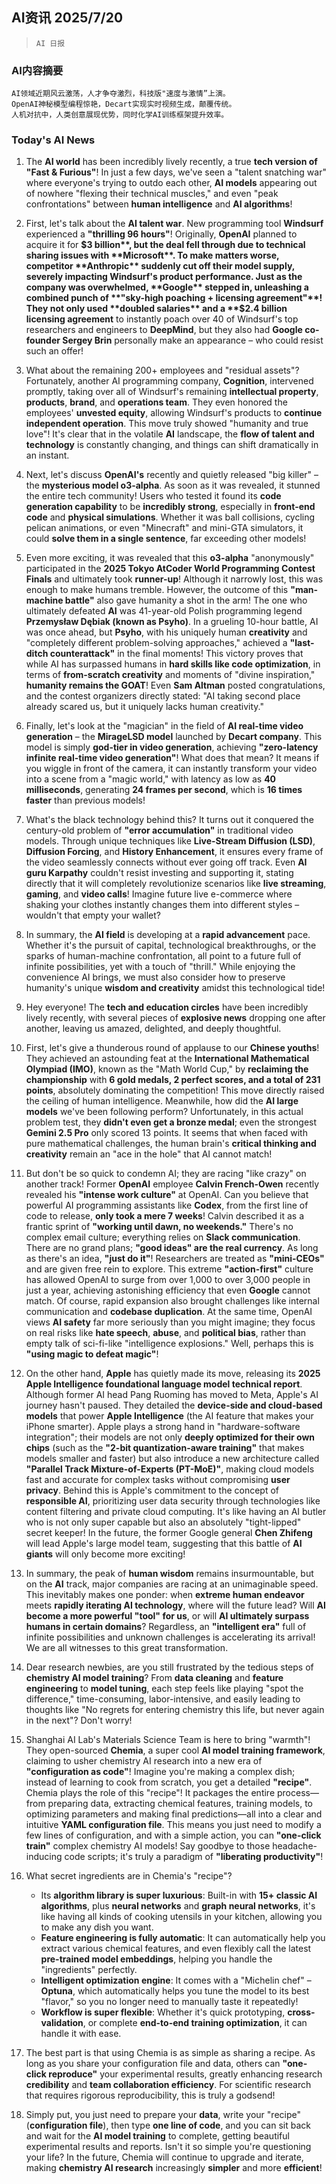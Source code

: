 ## AI资讯 2025/7/20

>  `AI 日报` 



### **AI内容摘要**

```
AI领域近期风云激荡，人才争夺激烈，科技版"速度与激情”上演。
OpenAI神秘模型编程惊艳，Decart实现实时视频生成，颠覆传统。
人机对抗中，人类创意展现优势，同时化学AI训练框架提升效率。
```



### **Today's AI News**

1.  The **AI world** has been incredibly lively recently, a true **tech version of "Fast & Furious"**! In just a few days, we've seen a "talent snatching war" where everyone's trying to outdo each other, **AI models** appearing out of nowhere "flexing their technical muscles," and even "peak confrontations" between **human intelligence** and **AI algorithms**!

2.  First, let's talk about the **AI talent war**. New programming tool **Windsurf** experienced a **"thrilling 96 hours"**! Originally, **OpenAI** planned to acquire it for **$3 billion**, but the deal fell through due to technical sharing issues with **Microsoft**. To make matters worse, competitor **Anthropic** suddenly cut off their model supply, severely impacting Windsurf's product performance. Just as the company was overwhelmed, **Google** stepped in, unleashing a combined punch of **"sky-high poaching + licensing agreement"**! They not only used **doubled salaries** and a **$2.4 billion licensing agreement** to instantly poach over 40 of Windsurf's top researchers and engineers to **DeepMind**, but they also had **Google co-founder Sergey Brin** personally make an appearance – who could resist such an offer!

3.  What about the remaining 200+ employees and "residual assets"? Fortunately, another AI programming company, **Cognition**, intervened promptly, taking over all of Windsurf's remaining **intellectual property**, **products**, **brand**, and **operations team**. They even honored the employees' **unvested equity**, allowing Windsurf's products to **continue independent operation**. This move truly showed "humanity and true love"! It's clear that in the volatile **AI** landscape, the **flow of talent and technology** is constantly changing, and things can shift dramatically in an instant.

4.  Next, let's discuss **OpenAI's** recently and quietly released "big killer" – the **mysterious model o3-alpha**. As soon as it was revealed, it stunned the entire tech community! Users who tested it found its **code generation capability** to be **incredibly strong**, especially in **front-end code** and **physical simulations**. Whether it was ball collisions, cycling pelican animations, or even "Minecraft" and mini-GTA simulators, it could **solve them in a single sentence**, far exceeding other models!

5.  Even more exciting, it was revealed that this **o3-alpha** "anonymously" participated in the **2025 Tokyo AtCoder World Programming Contest Finals** and ultimately took **runner-up**! Although it narrowly lost, this was enough to make humans tremble. However, the outcome of this **"man-machine battle"** also gave humanity a shot in the arm! The one who ultimately defeated **AI** was 41-year-old Polish programming legend **Przemysław Dębiak (known as Psyho)**. In a grueling 10-hour battle, AI was once ahead, but **Psyho**, with his uniquely human **creativity** and "completely different problem-solving approaches," achieved a **"last-ditch counterattack"** in the final moments! This victory proves that while AI has surpassed humans in **hard skills like code optimization**, in terms of **from-scratch creativity** and moments of "divine inspiration," **humanity remains the GOAT**! Even **Sam Altman** posted congratulations, and the contest organizers directly stated: "AI taking second place already scared us, but it uniquely lacks human creativity."

6.  Finally, let's look at the "magician" in the field of **AI real-time video generation** – the **MirageLSD model** launched by **Decart company**. This model is simply **god-tier in video generation**, achieving **"zero-latency infinite real-time video generation"**! What does that mean? It means if you wiggle in front of the camera, it can instantly transform your video into a scene from a "magic world," with latency as low as **40 milliseconds**, generating **24 frames per second**, which is **16 times faster** than previous models!

7.  What's the black technology behind this? It turns out it conquered the century-old problem of **"error accumulation"** in traditional video models. Through unique techniques like **Live-Stream Diffusion (LSD)**, **Diffusion Forcing**, and **History Enhancement**, it ensures every frame of the video seamlessly connects without ever going off track. Even **AI guru Karpathy** couldn't resist investing and supporting it, stating directly that it will completely revolutionize scenarios like **live streaming**, **gaming**, and **video calls**! Imagine future live e-commerce where shaking your clothes instantly changes them into different styles – wouldn't that empty your wallet?

8.  In summary, the **AI field** is developing at a **rapid advancement** pace. Whether it's the pursuit of capital, technological breakthroughs, or the sparks of human-machine confrontation, all point to a future full of infinite possibilities, yet with a touch of "thrill." While enjoying the convenience AI brings, we must also consider how to preserve humanity's unique **wisdom and creativity** amidst this technological tide!

9.  Hey everyone! The **tech and education circles** have been incredibly lively recently, with several pieces of **explosive news** dropping one after another, leaving us amazed, delighted, and deeply thoughtful.

10. First, let's give a thunderous round of applause to our **Chinese youths**! They achieved an astounding feat at the **International Mathematical Olympiad (IMO)**, known as the "Math World Cup," by **reclaiming the championship** with **6 gold medals, 2 perfect scores, and a total of 231 points**, absolutely dominating the competition! This move directly raised the ceiling of human intelligence. Meanwhile, how did the **AI large models** we've been following perform? Unfortunately, in this actual problem test, they **didn't even get a bronze medal**; even the strongest **Gemini 2.5 Pro** only scored 13 points. It seems that when faced with pure mathematical challenges, the human brain's **critical thinking and creativity** remain an "ace in the hole" that AI cannot match!

11. But don't be so quick to condemn AI; they are racing "like crazy" on another track! Former **OpenAI** employee **Calvin French-Owen** recently revealed his **"intense work culture"** at OpenAI. Can you believe that powerful AI programming assistants like **Codex**, from the first line of code to release, **only took a mere 7 weeks**! Calvin described it as a frantic sprint of **"working until dawn, no weekends."** There's no complex email culture; everything relies on **Slack communication**. There are no grand plans; **"good ideas" are the real currency**. As long as there's an idea, **"just do it"**! Researchers are treated as **"mini-CEOs"** and are given free rein to explore. This extreme **"action-first"** culture has allowed OpenAI to surge from over 1,000 to over 3,000 people in just a year, achieving astonishing efficiency that even **Google** cannot match. Of course, rapid expansion also brought challenges like internal communication and **codebase duplication**. At the same time, OpenAI views **AI safety** far more seriously than you might imagine; they focus on real risks like **hate speech**, **abuse**, and **political bias**, rather than empty talk of sci-fi-like "intelligence explosions." Well, perhaps this is **"using magic to defeat magic"**!

12. On the other hand, **Apple** has quietly made its move, releasing its **2025 Apple Intelligence foundational language model technical report**. Although former AI head Pang Ruoming has moved to Meta, Apple's AI journey hasn't paused. They detailed the **device-side and cloud-based models** that power **Apple Intelligence** (the AI feature that makes your iPhone smarter). Apple plays a strong hand in "hardware-software integration"; their models are not only **deeply optimized for their own chips** (such as the **"2-bit quantization-aware training"** that makes models smaller and faster) but also introduce a new architecture called **"Parallel Track Mixture-of-Experts (PT-MoE)"**, making cloud models fast and accurate for complex tasks without compromising **user privacy**. Behind this is Apple's commitment to the concept of **responsible AI**, prioritizing user data security through technologies like content filtering and private cloud computing. It's like having an AI butler who is not only super capable but also an absolutely "tight-lipped" secret keeper! In the future, the former Google general **Chen Zhifeng** will lead Apple's large model team, suggesting that this battle of **AI giants** will only become more exciting!

13. In summary, the peak of **human wisdom** remains insurmountable, but on the **AI** track, major companies are racing at an unimaginable speed. This inevitably makes one ponder: when **extreme human endeavor** meets **rapidly iterating AI technology**, where will the future lead? Will **AI become a more powerful "tool" for us**, or will **AI ultimately surpass humans in certain domains**? Regardless, an **"intelligent era"** full of infinite possibilities and unknown challenges is accelerating its arrival! We are all witnesses to this great transformation.

14. Dear research newbies, are you still frustrated by the tedious steps of **chemistry AI model training**? From **data cleaning** and **feature engineering** to **model tuning**, each step feels like playing "spot the difference," time-consuming, labor-intensive, and easily leading to thoughts like "No regrets for entering chemistry this life, but never again in the next"? Don't worry!

15. Shanghai AI Lab's Materials Science Team is here to bring "warmth"! They open-sourced **Chemia**, a super cool **AI model training framework**, claiming to usher chemistry AI research into a new era of **"configuration as code"**! Imagine you're making a complex dish; instead of learning to cook from scratch, you get a detailed **"recipe"**. Chemia plays the role of this "recipe"! It packages the entire process—from preparing data, extracting chemical features, training models, to optimizing parameters and making final predictions—all into a clear and intuitive **YAML configuration file**. This means you just need to modify a few lines of configuration, and with a simple action, you can **"one-click train"** complex chemistry AI models! Say goodbye to those headache-inducing code scripts; it's truly a paradigm of **"liberating productivity"**!

16. What secret ingredients are in Chemia's "recipe"?
    *   Its **algorithm library is super luxurious**: Built-in with **15+ classic AI algorithms**, plus **neural networks** and **graph neural networks**, it's like having all kinds of cooking utensils in your kitchen, allowing you to make any dish you want.
    *   **Feature engineering is fully automatic**: It can automatically help you extract various chemical features, and even flexibly call the latest **pre-trained model embeddings**, helping you handle the "ingredients" perfectly.
    *   **Intelligent optimization engine**: It comes with a "Michelin chef" – **Optuna**, which automatically helps you tune the model to its best "flavor," so you no longer need to manually taste it repeatedly!
    *   **Workflow is super flexible**: Whether it's quick prototyping, **cross-validation**, or complete **end-to-end training optimization**, it can handle it with ease.

17. The best part is that using Chemia is as simple as sharing a recipe. As long as you share your configuration file and data, others can **"one-click reproduce"** your experimental results, greatly enhancing research **credibility** and **team collaboration efficiency**. For scientific research that requires rigorous reproducibility, this is truly a godsend!

18. Simply put, you just need to prepare your **data**, write your "recipe" (**configuration file**), then type **one line of code**, and you can sit back and wait for the **AI model training** to complete, getting beautiful experimental results and reports. Isn't it so simple you're questioning your life? In the future, Chemia will continue to upgrade and iterate, making **chemistry AI research** increasingly **simpler** and more **efficient**!